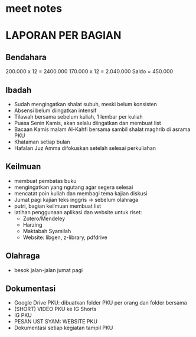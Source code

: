 # meet notes


# LAPORAN PER BAGIAN
## Bendahara
200.000 x 12 = 2400.000
170.000 x 12 = 2.040.000
Saldo            =    450.000

## Ibadah
- Sudah mengingatkan shalat subuh, meski belum konsisten
- Absensi belum diingatkan intensif
- Tilawah bersama sebelum kuliah, 1 lembar per kuliah
- Puasa Senin Kamis, akan selalu diingatkan dan membuat list
- Bacaan Kamis malam Al-Kahfi bersama sambil shalat maghrib di asrama PKU
- Khataman setiap bulan
- Hafalan Juz Amma difokuskan setelah selesai perkuliahan

## Keilmuan
- membuat pembatas buku
- mengingatkan yang ngutang agar segera selesai
- mencatat poin kuliah dan membagi tema kajian diskusi
- Jumat pagi kajian teks inggris → sebelum olahraga
- putri, bagian keilmuan membuat list
- latihan penggunaan aplikasi dan website untuk riset:
	- Zotero/Mendeley
	- Harzing
	- Maktabah Syamilah
	- Website: libgen, z-library, pdfdrive

## Olahraga
- besok jalan-jalan jumat pagi

## Dokumentasi
- Google Drive PKU: dibuatkan folder PKU per orang dan folder bersama
- (SHORT) VIDEO PKU ke IG Shorts
- IG PKU
- PESAN UST SYAM: WEBSITE PKU
- Dokumentasi setiap kegiatan tampil PKU